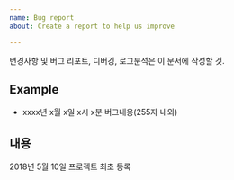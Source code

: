 ```yaml
---
name: Bug report
about: Create a report to help us improve

---
```


변경사항 및 버그 리포트, 디버깅, 로그분석은 이 문서에 작성할 것.

## Example
* xxxx년 x월 x일 x시 x분 버그내용(255자 내외)

## 내용
2018년 5월 10일 프로젝트 최초 등록
